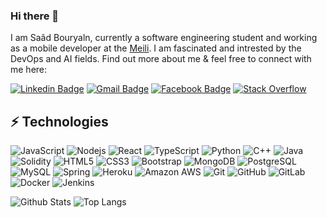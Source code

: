 ### Hi there 👋

I am Saâd Bouryaln, currently a software engineering student and  working as a mobile developer at the [Meili](http://mymeili.co.uk/). I am fascinated and intrested by the DevOps and AI fields. Find out more about me & feel free to connect with me here:

[![Linkedin Badge](https://img.shields.io/badge/-SaâdBouryaln-blue?style=flat-square&logo=Linkedin&logoColor=white&link=https://www.linkedin.com/in/sa%C3%A2d-bouryaln/)](https://www.linkedin.com/in/sa%C3%A2d-bouryaln/)
[![Gmail Badge](https://img.shields.io/badge/-saadbouryaln@gmail.com-c14438?style=flat-square&logo=Gmail&logoColor=white&link=mailto:saadbouryaln@gmail.com)](mailto:saadbouryaln@gmail.com)
[![Facebook Badge](https://img.shields.io/badge/saâdbouryaln-1877F2?style=flat-square&logo=facebook&logoColor=white&link=https://www.facebook.com/saad.bouryaln.2000)](https://www.facebook.com/saad.bouryaln.2000)
[![Stack Overflow](https://img.shields.io/badge/-Stackoverflow-FE7A16?style=flat-square&logo=stack-overflow&logoColor=white)](https://stackoverflow.com/users/17421359/saad-bouryaln)

## ⚡ Technologies

![JavaScript](https://img.shields.io/badge/-JavaScript-black?style=flat-square&logo=javascript)
![Nodejs](https://img.shields.io/badge/-Nodejs-black?style=flat-square&logo=Node.js)
![React](https://img.shields.io/badge/-React-black?style=flat-square&logo=react)
![TypeScript](https://img.shields.io/badge/-TypeScript-007ACC?style=flat-square&logo=typescript)
![Python](https://img.shields.io/badge/-Python-black?style=flat-square&logo=Python)
![C++](https://img.shields.io/badge/-C++-00599C?style=flat-square&logo=c)
![Java](https://img.shields.io/badge/java-%23ED8B00.svg?style=flat-square&logo=java&logoColor=white)
![Solidity](https://img.shields.io/badge/Solidity-%23363636.svg?style=flat-square&logo=solidity&logoColor=white)
![HTML5](https://img.shields.io/badge/-HTML5-E34F26?style=flat-square&logo=html5&logoColor=white)
![CSS3](https://img.shields.io/badge/-CSS3-1572B6?style=flat-square&logo=css3)
![Bootstrap](https://img.shields.io/badge/-Bootstrap-563D7C?style=flat-square&logo=bootstrap)
![MongoDB](https://img.shields.io/badge/-MongoDB-black?style=flat-square&logo=mongodb)
![PostgreSQL](https://img.shields.io/badge/-PostgreSQL-336791?style=flat-square&logo=postgresql)
![MySQL](https://img.shields.io/badge/-MySQL-black?style=flat-square&logo=mysql)
![Spring](https://img.shields.io/badge/spring-%236DB33F.svg?style=flat-square&logo=spring&logoColor=white)
![Heroku](https://img.shields.io/badge/-Heroku-430098?style=flat-square&logo=heroku)
![Amazon AWS](https://img.shields.io/badge/Amazon%20AWS-232F3E?style=flat-square&logo=amazon-aws)
![Git](https://img.shields.io/badge/-Git-black?style=flat-square&logo=git)
![GitHub](https://img.shields.io/badge/-GitHub-181717?style=flat-square&logo=github)
![GitLab](https://img.shields.io/badge/-GitLab-FCA121?style=flat-square&logo=gitlab)
![Docker](https://img.shields.io/badge/docker-%230db7ed.svg?style=flat-square&logo=docker&logoColor=white)
![Jenkins](https://img.shields.io/badge/jenkins-%232C5263.svg?style=flat-square&logo=jenkins&logoColor=white)

![Github Stats](https://github-readme-stats.vercel.app/api?username=saadsb20&count_private=true&show_icons=true&include_all_commits=true)
![Top Langs](https://github-readme-stats.vercel.app/api/top-langs/?username=saadsb20&hide=TeX&layout=compact)
